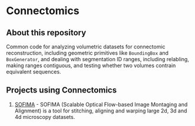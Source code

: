 # Connectomics

## About this repository

Common code for analyzing volumetric datasets for connectomic reconstruction, including geometric primitives like `BoundingBox` and `BoxGenerator`, and dealing with segmentation ID ranges, including relabling, making ranges contiguous, and testing whether two volumes contrain equivalent sequences.

## Projects using Connectomics

1. [SOFIMA](https://www.github.com/google-research/sofima) - SOFIMA (Scalable Optical Flow-based Image Montaging and Alignment) is a tool for stitching, aligning and warping large 2d, 3d and 4d microscopy datasets.
